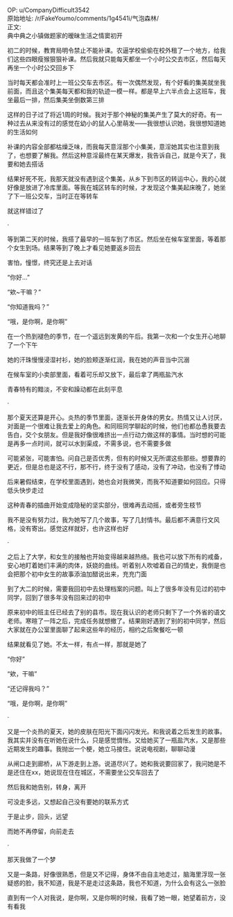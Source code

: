 
OP: u/CompanyDifficult3542  
原始地址: /r/FakeYoumo/comments/1g4541i/气泡森林/  
正文:  
典中典之小镇做题家的暧昧生活之情窦初开

初二的时候，教育局明令禁止不能补课。农逼学校偷偷在校外租了一个地方，给我们这些四眼瘦猴狠狠补课。然后我就只能每天都坐一个小时公交去市区，然后每天再坐一个小时公交回乡下

当时每天都会准时上一班公交车去市区。有一次偶然发现，有个好看的集美就坐我前面，而且这个集美每天都和我的轨迹一模一样。都是早上六半点会上这班车，我坐最后一排，然后集美坐倒数第三排

这样的日子过了将近1周的时候。我对于那个神秘的集美产生了莫大的好奇。有一种过去从来没有过的感觉在幼小的鼠人心里萌发——我很想认识她，我很想知道她的生活如何

补课的内容全部都枯燥乏味，而我每天意淫那个小集美，意淫她其实也注意到我了，也想要了解我。然后这种意淫最终在某天爆发，我告诉自己，就是今天了，我要和她去搭话

结果好死不死，我那天就没有遇到这个集美，从乡下到市区的转运中心，我的心就好像是放进了冷库里面。等我在城区转车的时候，才发现这个集美起床晚了，她坐了下一班公交车，当时正在等转车

就这样错过了

·

等到第二天的时候，我搭了最早的一班车到了市区。然后坐在候车室里面，等着那个女生到场。结果等到了晚上才看见她要返乡回去

害怕，憧憬，终究还是上去对话

“你好…”

“欸\~干嘛？”

“你知道我吗？”

“哦，是你啊，是你啊”

在一个热到褪色的季节，在一个遥远到发黄的午后。我第一次和一个女生开心地聊了一个下午

她的汗珠慢慢浸湿衬衫，她的脸颊逐渐红润，我在她的声音当中沉溺

在候车室的小卖部里面，看着可乐却又放下，最后拿了两瓶盐汽水

青春特有的黯淡，不安和躁动都在此刻平息

·

那个夏天还算是开心。炎热的季节里面，逐渐长开身体的男女。热情又让人讨厌，对面是一个很难让我去爱上的角色。和同班同学聊起的时候，他们也都怂恿我要去告白，交个女朋友。但是我好像很难挤出一点行动力做这样的事情。当时想的可能是再多一点时间，就可以水到渠成，不需多说，也不需要多做

可能紧张，可能害怕。问自己是否优秀，但有的时候又无所谓这些那些。想要靠的更近，但是总也是这不行，那不行，终于没有了感动，没有了冲动，也没有了悸动

后来暑假结束，在学校里面遇到，她也会对我微笑，而我不知道要如何回应。只得低头快步走过

这种青春的插曲开始变成隐秘的坚实部分，很难再去动摇，或者旁生枝节

我不是没有努力过，我为她写了几个故事，写了几封情书。最后都不满意行文风格，没有寄出。感觉这样就好，也许这样也好

·

之后上了大学，和女生的接触也开始变得越来越热络。我也可以放下所有的戒备，安心地盯着她们丰满的肉体，妖娆的曲线。听着别人吹嘘着自己的情史，我倒是也会把那个初中女生的故事添油加醋说出来，充充门面

到了大二的时候，需要我回初中去处理档案的问题。叫上了很多年没有见过的初中同学，回到了很多年没有回来过的初中

原来初中的班主任已经去了别的县市。现在我认识的老师只剩下了一个外省的语文老师。寒暄了一阵之后，完成任务就想撤了。结果刚好遇到了别的初中同学，然后大家就在办公室里面聊了起来这些年的经历，相约之后聚餐吃一顿

结果就看见了她。不太一样，有点一样，那就是她了

“你好”

“欸，干嘛”

“还记得我吗？”

“哦，是你啊，是你啊”

·

又是一个炎热的夏天，她的皮肤在阳光下面闪闪发光。和我说着之后发生的故事。我其实并没有在听她在说什么，只是感觉惆怅。又给她买了一瓶盐汽水，又是那些近期发生的趣事。我抛出一个梗，她立马接住。说说电视剧，聊聊动漫

从闸口走到廊桥，从下游走到上游。说道尽兴了。她和我说要回家了，我问她是不是还住在xx，她说现在住在城区，不需要坐公交车回去了

然后我和她告别，转身，离开

可没走多远，又想起自己没有要她的联系方式

于是止步，回头，远望

而她不再停留，向前走去

·

那天我做了一个梦

又是一条路，好像很熟悉，但是又不记得，身体不由自主地走过，脑海里浮现一张疑惑的脸，我不知道，我是不是走过这条路，我也不知道，为什么会有这么一张脸

直到有一个人对我说，是你啊，又是你啊的时候，我看了她一眼，她望着前方，没有看我


